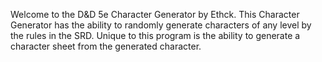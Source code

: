 Welcome to the D&D 5e Character Generator by Ethck.
This Character Generator has the ability to randomly generate characters of any level by the rules in the SRD.
Unique to this program is the ability to generate a character sheet from the generated character.